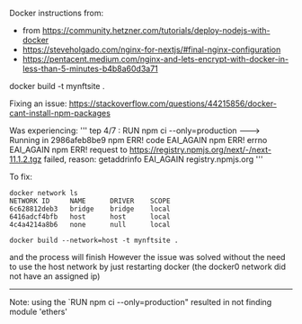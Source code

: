 Docker instructions from:
- from https://community.hetzner.com/tutorials/deploy-nodejs-with-docker
- https://steveholgado.com/nginx-for-nextjs/#final-nginx-configuration
- https://pentacent.medium.com/nginx-and-lets-encrypt-with-docker-in-less-than-5-minutes-b4b8a60d3a71

docker build -t mynftsite .

Fixing an issue:
https://stackoverflow.com/questions/44215856/docker-cant-install-npm-packages

Was experiencing:
'''
tep 4/7 : RUN npm ci --only=production
 ---> Running in 2986afeb8be9
npm ERR! code EAI_AGAIN
npm ERR! errno EAI_AGAIN
npm ERR! request to https://registry.npmjs.org/next/-/next-11.1.2.tgz failed, reason: getaddrinfo EAI_AGAIN registry.npmjs.org
'''

To fix:
```
docker network ls
NETWORK ID     NAME      DRIVER    SCOPE
6c628812deb3   bridge    bridge    local
6416adcf4bfb   host      host      local
4c4a4214a8b6   none      null      local

docker build --network=host -t mynftsite .
```
and the process will finish
However the issue was solved without the need to use the host network by just restarting docker (the docker0 network
did not have an assigned ip)

----
Note: using the `RUN npm ci --only=production" resulted in not finding module 'ethers'
